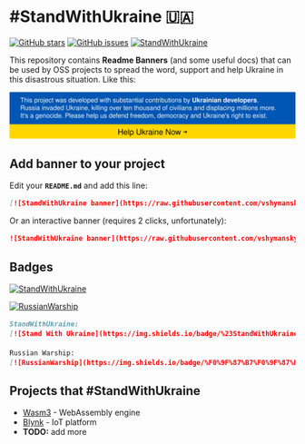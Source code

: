 # #StandWithUkraine 🇺🇦

[![GitHub stars](https://img.shields.io/github/stars/vshymanskyy/StandWithUkraine.svg)](https://github.com/vshymanskyy/StandWithUkraine/stargazers)
[![GitHub issues](https://img.shields.io/github/issues/vshymanskyy/StandWithUkraine.svg)](https://github.com/vshymanskyy/StandWithUkraine/issues)
[![StandWithUkraine](https://img.shields.io/badge/%23StandWithUkraine-%F0%9F%87%BA%F0%9F%87%A6-white)](https://github.com/vshymanskyy/StandWithUkraine/blob/main/docs/README.md)

This repository contains **Readme Banners** (and some useful docs) that can be used by OSS projects to spread the word, support and help Ukraine in this disastrous situation. Like this:

[![StandWithUkraine banner](https://raw.githubusercontent.com/vshymanskyy/StandWithUkraine/main/banner-direct.svg)](https://github.com/vshymanskyy/StandWithUkraine/blob/main/docs/README.md)

## Add banner to your project

Edit your **`README.md`** and add this line:
```md
[![StandWithUkraine banner](https://raw.githubusercontent.com/vshymanskyy/StandWithUkraine/main/banner-direct.svg)](https://github.com/vshymanskyy/StandWithUkraine/blob/main/docs/README.md)
```

Or an interactive banner (requires 2 clicks, unfortunately):
```md
![StandWithUkraine banner](https://raw.githubusercontent.com/vshymanskyy/StandWithUkraine/main/banner.svg)
```

## Badges

[![StandWithUkraine](https://img.shields.io/badge/%23StandWithUkraine-%F0%9F%87%BA%F0%9F%87%A6-white)](https://github.com/vshymanskyy/StandWithUkraine/blob/main/docs/README.md)

[![RussianWarship](https://img.shields.io/badge/%F0%9F%87%B7%F0%9F%87%BA%20warship-go%20fuck%20yourself-blue)](https://github.com/vshymanskyy/StandWithUkraine/blob/main/docs/README.md)

```md
StandWithUkraine:
[![Stand With Ukraine](https://img.shields.io/badge/%23StandWithUkraine-%F0%9F%87%BA%F0%9F%87%A6-white)](https://github.com/vshymanskyy/StandWithUkraine/blob/main/docs/README.md)

Russian Warship:
[![RussianWarship](https://img.shields.io/badge/%F0%9F%87%B7%F0%9F%87%BA%20warship-go%20fuck%20yourself-blue)](https://github.com/vshymanskyy/StandWithUkraine/blob/main/docs/README.md)
```

## Projects that #StandWithUkraine

- [Wasm3](https://github.com/wasm3/wasm3) - WebAssembly engine
- [Blynk](https://github.com/blynkkk/blynk-library) - IoT platform
- **TODO:** add more

